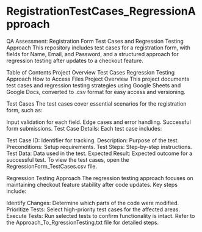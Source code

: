 # RegistrationTestCases_RegressionApproach
QA Assessment: Registration Form Test Cases and Regression Testing Approach
This repository includes test cases for a registration form, with fields for Name, Email, and Password, and a structured approach for regression testing after updates to a checkout feature.

Table of Contents
Project Overview
Test Cases
Regression Testing Approach
How to Access Files
Project Overview
This project documents test cases and regression testing strategies using Google Sheets and Google Docs, converted to .csv format for easy access and versioning.

Test Cases
The test cases cover essential scenarios for the registration form, such as:

Input validation for each field.
Edge cases and error handling.
Successful form submissions.
Test Case Details:
Each test case includes:

Test Case ID: Identifier for tracking.
Description: Purpose of the test.
Preconditions: Setup requirements.
Test Steps: Step-by-step instructions.
Test Data: Data used in the test.
Expected Result: Expected outcome for a successful test.
To view the test cases, open the RegressionForm_TestCases.csv file.

Regression Testing Approach
The regression testing approach focuses on maintaining checkout feature stability after code updates. Key steps include:

Identify Changes: Determine which parts of the code were modified.
Prioritize Tests: Select high-priority test cases for the affected areas.
Execute Tests: Run selected tests to confirm functionality is intact.
Refer to the Approach_To_RgressionTesting.txt file for detailed steps.
